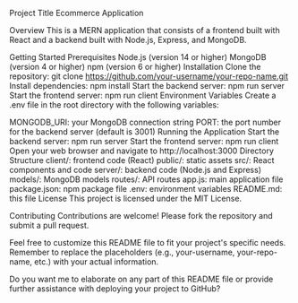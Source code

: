Project Title
Ecommerce Application

Overview
This is a MERN application that consists of a frontend built with React and a backend built with Node.js, Express, and MongoDB.

Getting Started
Prerequisites
Node.js (version 14 or higher)
MongoDB (version 4 or higher)
npm (version 6 or higher)
Installation
Clone the repository: git clone https://github.com/your-username/your-repo-name.git
Install dependencies: npm install
Start the backend server: npm run server
Start the frontend server: npm run client
Environment Variables
Create a .env file in the root directory with the following variables:

MONGODB_URI: your MongoDB connection string
PORT: the port number for the backend server (default is 3001)
Running the Application
Start the backend server: npm run server
Start the frontend server: npm run client
Open your web browser and navigate to http://localhost:3000
Directory Structure
client/: frontend code (React)
public/: static assets
src/: React components and code
server/: backend code (Node.js and Express)
models/: MongoDB models
routes/: API routes
app.js: main application file
package.json: npm package file
.env: environment variables
README.md: this file
License
This project is licensed under the MIT License.

Contributing
Contributions are welcome! Please fork the repository and submit a pull request.

Feel free to customize this README file to fit your project's specific needs. Remember to replace the placeholders (e.g., your-username, your-repo-name, etc.) with your actual information.

Do you want me to elaborate on any part of this README file or provide further assistance with deploying your project to GitHub?
